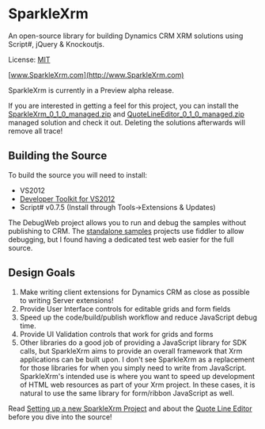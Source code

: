 SparkleXrm
==========

An open-source library for building Dynamics CRM XRM solutions using Script#, jQuery &amp; Knockoutjs.

License: [MIT](http://www.opensource.org/licenses/mit-license.php)

[www.SparkleXrm.com](http://www.SparkleXrm.com)

SparkleXrm is currently in a Preview alpha release.

If you are interested in getting a feel for this project, you can install the [SparkleXrm_0_1_0_managed.zip](https://github.com/scottdurow/SparkleXrm/raw/master/SparkleXrmSamples/SparkleXrm/SparkleXrm_0_1_0_managed.zip) and [QuoteLineEditor_0_1_0_managed.zip](https://github.com/scottdurow/SparkleXrm/raw/master/SparkleXrmSamples/QuoteLineEditor_0_1_0_managed.zip) managed solution and check it out. Deleting the solutions afterwards will remove all trace! 

Building the Source
-------------------
To build the source you will need to install:
* VS2012
* [Developer Toolkit for VS2012](http://msdn.microsoft.com/en-us/library/hh372957.aspx)
* Script# v0.7.5 (Install through Tools->Extensions & Updates)

The DebugWeb project allows you to run and debug the samples without publishing to CRM. The [standalone samples](http://www.sparklexrm.com/Tutorials/SetUpNewProject.html) projects use fiddler to allow debugging, but I found having a dedicated test web easier for the full source.

Design Goals
------------
1. Make writing client extensions for Dynamics CRM as close as possible to writing Server extensions!
2. Provide User Interface controls for editable grids and form fields
3. Speed up the code/build/publish workflow and reduce JavaScript debug time.
4. Provide UI Validation controls that work for grids and forms
5. Other libraries do a good job of providing a JavaScript library for SDK calls, but SparkleXrm aims to provide an overall framework that Xrm applications can be built upon. I don't see SparkleXrm as a replacement for those libraries for when you simply need to write from JavaScript. SparkleXrm's intended use is where you want to speed up development of HTML web resources as part of your Xrm project. In these cases, it is natural to use the same library for form/ribbon JavaScript as well.

Read [Setting up a new SparkleXrm Project](http://www.sparklexrm.com/Tutorials/SetUpNewProject.html) and about the [Quote Line Editor](http://www.sparklexrm.com/Tutorials/QuoteEditor.html) before you dive into the source!

